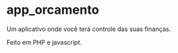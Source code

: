 # app_orcamento

Um aplicativo onde você terá controle das suas finanças. 

Feito em PHP e javascript.
